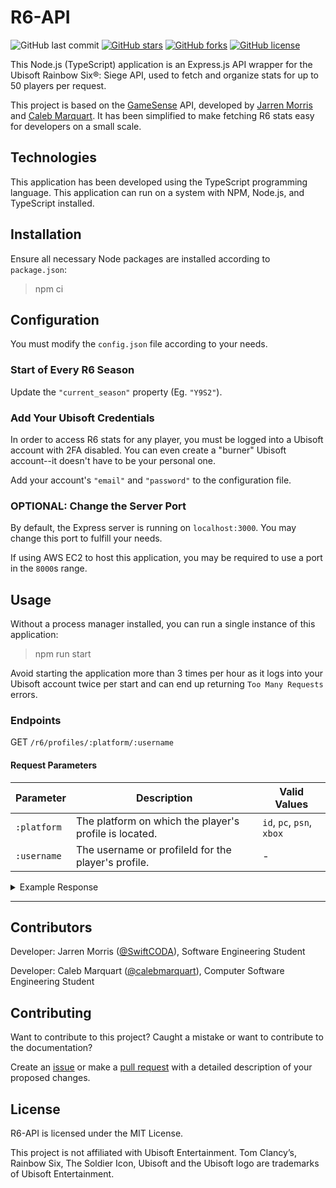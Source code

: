 # R6-API

![GitHub last commit](https://img.shields.io/github/last-commit/swiftcoda/R6-API.svg?style=for-the-badge)
[![GitHub stars](https://img.shields.io/github/stars/swiftcoda/R6-API.svg?style=for-the-badge)](https://github.com/swiftcoda/R6-API/stargazers)
[![GitHub forks](https://img.shields.io/github/forks/swiftcoda/R6-API.svg?style=for-the-badge)](https://github.com/swiftcoda/R6-API/network)
[![GitHub license](https://img.shields.io/github/license/swiftcoda/R6-API.svg?style=for-the-badge)](https://github.com/swiftcoda/R6-API?tab=License-1-ov-file)

This Node.js (TypeScript) application is an Express.js API wrapper for the Ubisoft Rainbow Six®: Siege API, used to fetch and organize stats for up to 50 players per request.

This project is based on the [GameSense](https://jarrenmorris.com/gamesense/download) API, developed by [Jarren Morris](https://github.com/swiftcoda) and [Caleb Marquart](https://github.com/calebmarquart). It has been simplified to make fetching R6 stats easy for developers on a small scale.




## Technologies

This application has been developed using the TypeScript programming language. This application can run on a system with NPM, Node.js, and TypeScript installed.




## Installation

Ensure all necessary Node packages are installed according to `package.json`:

  >npm ci




## Configuration

You must modify the `config.json` file according to your needs.

### Start of Every R6 Season

Update the `"current_season"` property (Eg. `"Y9S2"`).

### Add Your Ubisoft Credentials

In order to access R6 stats for any player, you must be logged into a Ubisoft account with 2FA disabled. You can even create a "burner" Ubisoft account--it doesn't have to be your personal one.

Add your account's `"email"` and `"password"` to the configuration file.

### OPTIONAL: Change the Server Port

By default, the Express server is running on `localhost:3000`. You may change this port to fulfill your needs.

If using AWS EC2 to host this application, you may be required to use a port in the `8000`s range.




## Usage

Without a process manager installed, you can run a single instance of this application:

  >npm run start

  Avoid starting the application more than 3 times per hour as it logs into your Ubisoft account twice per start and can end up returning `Too Many Requests` errors.




### Endpoints

GET `/r6/profiles/:platform/:username`

#### Request Parameters

| Parameter   | Description                                               | Valid Values      |
|-------------|-----------------------------------------------------------|-------------------|
| `:platform` | The platform on which the player's profile is located.    | `id`, `pc`, `psn`, `xbox` |
| `:username` | The username or profileId for the player's profile.       | -                 |

<details>
  <summary> Example Response</summary>

```
{
  "code": 200,
  "profiles": {
    "54822057-4dba-41e2-98b4-42bbe4a9fc4b": {
      "currentSeason": {
        "ranked": {
          "abandons": 0,
          "championNumber": 0,
          "deaths": 325,
          "kdRatio": "1.04",
          "kills": 337,
          "losses": 35,
          "maxRank": "emerald iv",
          "maxRankPoints": 3645,
          "nextRank": "emerald iii",
          "nextRankByMaxRank": "emerald iii",
          "nextRankRankPoints": 3700,
          "previousRank": "emerald v",
          "rank": "emerald iv",
          "rankPointProgress": 0,
          "rankPoints": 3600,
          "winPercent": "52.70%",
          "wins": 35
        }
      },
      "level": 254,
      "lifetime": {
        "overall": {
          "aces": 38,
          "assists": 4651,
          "clutches": 239,
          "deaths": 16826,
          "headshots": 5368,
          "kdRatio": "0.96",
          "kills": 16218,
          "killTrades": 462,
          "losses": 2488,
          "minutesPlayed": 85439,
          "revives": 1031,
          "teamKills": 457,
          "winPercent": "52.51%",
          "wins": 2751
        },
        "casual": {},
        "ranked": {},
        "unranked": {}
      },
      "modified": 1714838665,
      "operators": {
        "overall": {
          "attackers": {
            "maverick": {
              "aces": 0,
              "clutches": 0,
              "deaths": 1,
              "kdRatio": "0.00",
              "kills": 0,
              "losses": 1,
              "minutesPlayed": 3,
              "operator": "maverick",
              "winPercent": "0.00%",
              "wins": 0
            }
          },
          "defenders": {
            "mira": {
              "aces": 0,
              "clutches": 0,
              "deaths": 1,
              "kdRatio": "0.00",
              "kills": 0,
              "losses": 1,
              "minutesPlayed": 5,
              "operator": "mira",
              "winPercent": "50.00%",
              "wins": 1
            }
          }
        },
        "casual": {},
        "ranked": {},
        "unranked": {}
      },
      "platform": "psn",
      "profileId": "54822057-4dba-41e2-98b4-42bbe4a9fc4b",
      "userId": "7d688a85-9d59-460e-864c-6c43d54f50d7",
      "username": "BobbyJoe123"
    }
  }
}
```

</details>


---




## Contributors

Developer: Jarren Morris ([@SwiftCODA](https://github.com/swiftcoda)), Software Engineering Student

Developer: Caleb Marquart ([@calebmarquart](https://github.com/calebmarquart)), Computer Software Engineering Student




## Contributing

Want to contribute to this project?
Caught a mistake or want to contribute to the documentation?

Create an [issue](https://github.com/SwiftCODA/R6-API/issues/new/choose) or make a [pull request](https://github.com/SwiftCODA/R6-API/compare) with a detailed description of your proposed changes.




## License

R6-API is licensed under the MIT License.

This project is not affiliated with Ubisoft Entertainment. Tom Clancy’s, Rainbow Six, The Soldier Icon, Ubisoft and the Ubisoft logo are trademarks of Ubisoft Entertainment.
